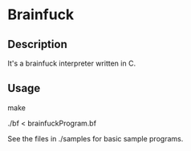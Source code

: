 Brainfuck
=========

Description
-----------

It's a brainfuck interpreter written in C.

Usage
-----
make

./bf < brainfuckProgram.bf

See the files in ./samples for basic sample programs.
